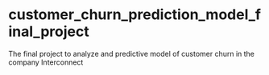 # customer_churn_prediction_model_final_project
The final project to analyze and predictive model of customer churn in the company Interconnect
